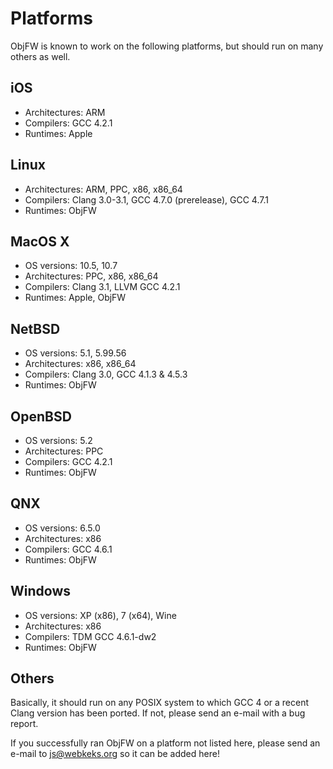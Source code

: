 Platforms
=========

ObjFW is known to work on the following platforms, but should run on many
others as well.


iOS
---

  * Architectures: ARM
  * Compilers: GCC 4.2.1
  * Runtimes: Apple


Linux
-----

  * Architectures: ARM, PPC, x86, x86_64
  * Compilers: Clang 3.0-3.1, GCC 4.7.0 (prerelease), GCC 4.7.1
  * Runtimes: ObjFW


MacOS X
-------

  * OS versions: 10.5, 10.7
  * Architectures: PPC, x86, x86_64
  * Compilers: Clang 3.1, LLVM GCC 4.2.1
  * Runtimes: Apple, ObjFW


NetBSD
------

  * OS versions: 5.1, 5.99.56
  * Architectures: x86, x86_64
  * Compilers: Clang 3.0, GCC 4.1.3 & 4.5.3
  * Runtimes: ObjFW


OpenBSD
-------

  * OS versions: 5.2
  * Architectures: PPC
  * Compilers: GCC 4.2.1
  * Runtimes: ObjFW


QNX
---

  * OS versions: 6.5.0
  * Architectures: x86
  * Compilers: GCC 4.6.1
  * Runtimes: ObjFW


Windows
-------

  * OS versions: XP (x86), 7 (x64), Wine
  * Architectures: x86
  * Compilers: TDM GCC 4.6.1-dw2
  * Runtimes: ObjFW


Others
------

Basically, it should run on any POSIX system to which GCC 4 or a recent Clang
version has been ported. If not, please send an e-mail with a bug report.

If you successfully ran ObjFW on a platform not listed here, please send an
e-mail to js@webkeks.org so it can be added here!
